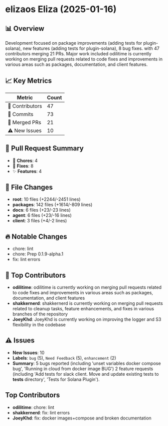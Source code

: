 # elizaos Eliza (2025-01-16)
    
## 📊 Overview
Development focused on package improvements (adding tests for plugin-solana), new features (adding tests for plugin-solana), 8 bug fixes. with 47 contributors merging 21 PRs. Major work included odilitime is currently working on merging pull requests related to code fixes and improvements in various areas such as packages, documentation, and client features.

## 📈 Key Metrics
| Metric | Count |
|---------|--------|
| 👥 Contributors | 47 |
| 📝 Commits | 73 |
| 🔄 Merged PRs | 21 |
| ⚠️ New Issues | 10 |

## 🔄 Pull Request Summary
- 🧹 **Chores**: 4
- 🐛 **Fixes**: 8
- ✨ **Features**: 4

## 📁 File Changes
- **root**: 10 files (+2244/-2451 lines)
- **packages**: 142 files (+1614/-809 lines)
- **docs**: 6 files (+23/-23 lines)
- **agent**: 6 files (+23/-16 lines)
- **client**: 3 files (+4/-2 lines)

## 🔥 Notable Changes
- chore: lint
- chore: Prep 0.1.9-alpha.1
- fix: lint errors

## 👥 Top Contributors
- **odilitime**: odilitime is currently working on merging pull requests related to code fixes and improvements in various areas such as packages, documentation, and client features
- **shakkernerd**: shakkernerd is currently working on merging pull requests related to cleanup tasks, feature enhancements, and fixes in various branches of the repository
- **JoeyKhd**: JoeyKhd is currently working on improving the logger and S3 flexibility in the codebase

## ⚠️ Issues
- **New Issues**: 10
- **Labels**: `bug` (5), `Need Feedback` (5), `enhancement` (2)
- **Summary**: 5 bugs reported (including 'unset variables docker compose bug', 'Running in cloud from docker image BUG') 2 feature requests (including 'Add tests for slack client. Move and update existing tests to __tests__ directory', 'Tests for Solana Plugin').

## Top Contributors
- **odilitime**: chore: lint
- **shakkernerd**: fix: lint errors
- **JoeyKhd**: fix: docker images+compose and broken documentation